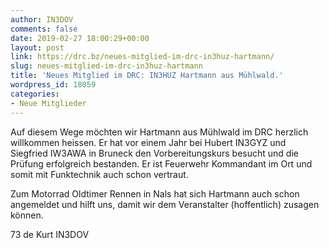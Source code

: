 ```yaml
---
author: IN3DOV
comments: false
date: 2019-02-27 18:00:29+00:00
layout: post
link: https://drc.bz/neues-mitglied-im-drc-in3huz-hartmann/
slug: neues-mitglied-im-drc-in3huz-hartmann
title: 'Neues Mitglied im DRC: IN3HUZ Hartmann aus Mühlwald.'
wordpress_id: 18059
categories:
- Neue Mitglieder
---
```


Auf diesem Wege möchten wir Hartmann aus Mühlwald im DRC herzlich willkommen heissen. Er hat vor einem Jahr bei Hubert IN3GYZ und Siegfried IW3AWA in Bruneck den Vorbereitungskurs besucht und die Prüfung erfolgreich bestanden. Er ist Feuerwehr Kommandant im Ort und somit mit Funktechnik auch schon vertraut.

Zum Motorrad Oldtimer Rennen in Nals hat sich Hartmann auch schon angemeldet und hilft uns, damit wir dem Veranstalter (hoffentlich) zusagen können.

73 de Kurt IN3DOV
